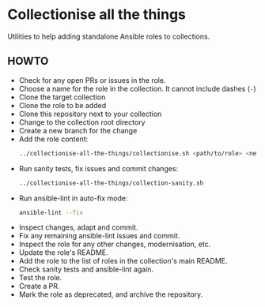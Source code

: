 # Collectionise all the things

Utilities to help adding standalone Ansible roles to collections.

## HOWTO

* Check for any open PRs or issues in the role.
* Choose a name for the role in the collection. It cannot include dashes (`-`)
* Clone the target collection
* Clone the role to be added
* Clone this repository next to your collection
* Change to the collection root directory
* Create a new branch for the change
* Add the role content:
  ```sh
  ../collectionise-all-the-things/collectionise.sh <path/to/role> <new role name>
  ```
* Run sanity tests, fix issues and commit changes:
  ```sh
  ../collectionise-all-the-things/collection-sanity.sh
  ```
* Run ansible-lint in auto-fix mode:
  ```sh
  ansible-lint --fix
  ```
* Inspect changes, adapt and commit.
* Fix any remaining ansible-lint issues and commit.
* Inspect the role for any other changes, modernisation, etc.
* Update the role's README.
* Add the role to the list of roles in the collection's main README.
* Check sanity tests and ansible-lint again.
* Test the role.
* Create a PR.
* Mark the role as deprecated, and archive the repository.
